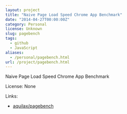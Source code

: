 ```yaml
---
layout: project
title: "Naive Page Load Speed Chrome App Benchmark"
date: "2014-04-27T00:00:00Z"
category: Personal
license: Unknown
slug: pagebench
tags:
  - github
  - JavaScript
aliases:
  - /personal/pagebench.html
url: /project/pagebench.html
---
```


Naive Page Load Speed Chrome App Benchmark

License: None

Links:

* [aquilax/pagebench](https://github.com/aquilax/pagebench)
